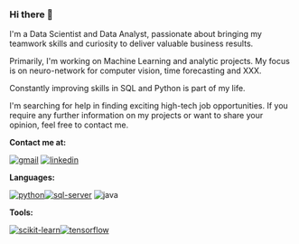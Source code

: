 ### Hi there 👋


I'm a Data Scientist and Data Analyst, passionate about bringing my teamwork skills and curiosity to deliver valuable business results. 

Primarily, I'm working on Machine Learning and analytic projects. My focus is on neuro-network for computer vision, time forecasting and XXX.

Constantly improving skills in SQL and Python is part of my life.

I'm searching for help in finding exciting high-tech job opportunities. If you require any further information on my projects or want to share your opinion, feel free to contact me. 

**Contact me at:**

[![gmail](https://user-images.githubusercontent.com/91745514/145735096-19489817-86c1-4f98-88b9-ecf798668b50.png)][1]  [![linkedin](https://user-images.githubusercontent.com/91745514/145735097-cb00b25a-7a72-4368-8044-708e0bcb7c31.png)][2]


**Languages:**

[![python](https://user-images.githubusercontent.com/91745514/145735106-f50da9fd-083e-467f-9199-27992dfadf7f.png)][3][![sql-server](https://user-images.githubusercontent.com/91745514/145735137-8ae37261-f363-4256-a55a-7790d2b9852f.png)][4] ![java](https://user-images.githubusercontent.com/91745514/145735176-cce740e9-1316-442b-b282-92c76a6859d5.png)


**Tools:**

[![scikit-learn](https://user-images.githubusercontent.com/91745514/145735211-4cb8beb1-1966-4316-9798-162babac274d.png)][6][![tensorflow](https://user-images.githubusercontent.com/91745514/145735243-52da7352-e808-4fdd-aae5-1330d320c82d.png)][4]





[1]: http://www.gmail.com/your_contact_info
[2]: https://www.linkedin.com/in/your_contact_info
[3]:python
[4]:sql
[5]:java
[6]:scikit-learn
[7]:tensorflow










